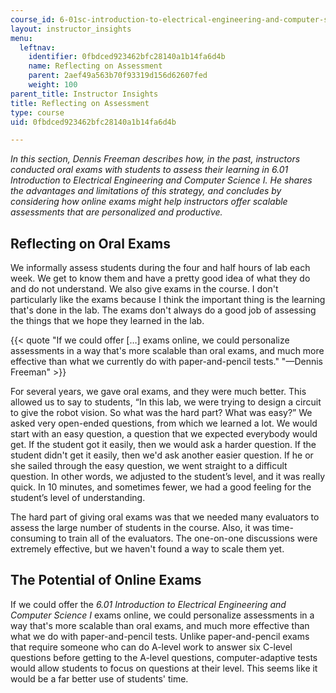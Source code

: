 ```yaml
---
course_id: 6-01sc-introduction-to-electrical-engineering-and-computer-science-i-spring-2011
layout: instructor_insights
menu:
  leftnav:
    identifier: 0fbdced923462bfc28140a1b14fa6d4b
    name: Reflecting on Assessment
    parent: 2aef49a563b70f93319d156d62607fed
    weight: 100
parent_title: Instructor Insights
title: Reflecting on Assessment
type: course
uid: 0fbdced923462bfc28140a1b14fa6d4b

---
```


_In this section, Dennis Freeman describes how, in the past, instructors conducted oral exams with students to assess their learning in 6.01 Introduction to Electrical Engineering and Computer Science I. He shares the advantages and limitations of this strategy, and concludes by considering how online exams might help instructors offer scalable assessments that are personalized and productive._

Reflecting on Oral Exams
------------------------

We informally assess students during the four and half hours of lab each week. We get to know them and have a pretty good idea of what they do and do not understand. We also give exams in the course. I don't particularly like the exams because I think the important thing is the learning that's done in the lab. The exams don't always do a good job of assessing the things that we hope they learned in the lab.

{{< quote "If we could offer […] exams online, we could personalize assessments in a way that's more scalable than oral exams, and much more effective than what we currently do with paper-and-pencil tests." "—Dennis Freeman" >}}

For several years, we gave oral exams, and they were much better. This allowed us to say to students, “In this lab, we were trying to design a circuit to give the robot vision. So what was the hard part? What was easy?” We asked very open-ended questions, from which we learned a lot. We would start with an easy question, a question that we expected everybody would get. If the student got it easily, then we would ask a harder question. If the student didn't get it easily, then we'd ask another easier question. If he or she sailed through the easy question, we went straight to a difficult question. In other words, we adjusted to the student’s level, and it was really quick. In 10 minutes, and sometimes fewer, we had a good feeling for the student’s level of understanding.

The hard part of giving oral exams was that we needed many evaluators to assess the large number of students in the course. Also, it was time-consuming to train all of the evaluators. The one-on-one discussions were extremely effective, but we haven't found a way to scale them yet. 

The Potential of Online Exams
-----------------------------

If we could offer the _6.01 Introduction to Electrical Engineering and Computer Science I_ exams online, we could personalize assessments in a way that's more scalable than oral exams, and much more effective than what we do with paper-and-pencil tests. Unlike paper-and-pencil exams that require someone who can do A-level work to answer six C-level questions before getting to the A-level questions, computer-adaptive tests would allow students to focus on questions at their level. This seems like it would be a far better use of students' time.